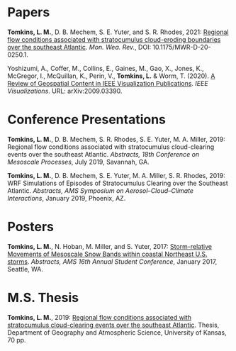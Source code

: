 # Papers

**Tomkins, L. M.**, D. B. Mechem, S. E. Yuter, and S. R. Rhodes, 2021: [Regional flow conditions associated with stratocumulus cloud-eroding boundaries over the southeast Atlantic](./files/Tomkinsetal_MWR_2021_lowclouds_seatlantic.pdf). _Mon. Wea. Rev._, DOI: 10.1175/MWR-D-20-0250.1.

Yoshizumi, A., Coffer, M., Collins, E., Gaines, M., Gao, X., Jones, K., McGregor, I., McQuillan, K., Perin, V., **Tomkins, L.** & Worm, T. (2020). [A Review of Geospatial Content in IEEE Visualization Publications](https://arxiv.org/pdf/2009.03390.pdf). _IEEE Visualizations_. URL: arXiv:2009.03390.

# Conference Presentations

**Tomkins, L. M.**, D. B. Mechem, S. R. Rhodes, S. E. Yuter, M. A. Miller, 2019: Regional flow conditions associated with stratocumulus cloud-clearing events over the southeast Atlantic. _Abstracts, 18th Conference on Mesoscale Processes_, July 2019, Savannah, GA.

**Tomkins, L. M.**, D. B. Mechem, S. E. Yuter, M. A. Miller, S. R. Rhodes, 2019: WRF Simulations of Episodes of Stratocumulus Clearing over the Southeast Atlantic. _Abstracts, AMS Symposium on Aerosol–Cloud–Climate Interactions_, January 2019, Phoenix, AZ.

# Posters

**Tomkins, L. M.**, N. Hoban, M. Miller, and S. Yuter, 2017: [Storm-relative Movements of Mesoscale Snow Bands within coastal Northeast U.S. storms](./files/Tomkins_AMS2017Poster.pdf). _Abstracts, AMS 16th Annual Student Conference_, January 2017, Seattle, WA.


# M.S. Thesis

**Tomkins, L. M.**, 2019: [Regional flow conditions associated with stratocumulus cloud-clearing events over the southeast Atlantic](./files/Tomkins_thesis_final.pdf). Thesis, Department of Geography and Atmospheric Science, University of Kansas, 70 pp.